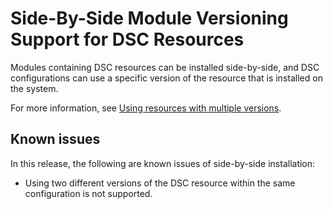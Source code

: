 # Side-By-Side Module Versioning Support for DSC Resources

Modules containing DSC resources can be installed side-by-side, and DSC configurations can use a specific version of the resource that is installed on the system.

For more information, see [Using resources with multiple versions](https://msdn.microsoft.com/powershell/dsc/sxsresource).

## Known issues

In this release, the following are known issues of side-by-side installation:

-   Using two different versions of the DSC resource within the same configuration is not supported.

